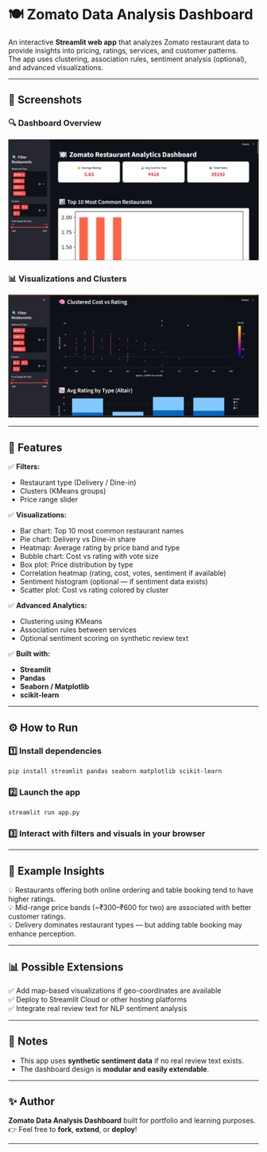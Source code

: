 # 🍽️ Zomato Data Analysis Dashboard  

An interactive **Streamlit web app** that analyzes Zomato restaurant data to provide insights into pricing, ratings, services, and customer patterns.  
The app uses clustering, association rules, sentiment analysis (optional), and advanced visualizations.  

---


## 📸 Screenshots

### 🔍 Dashboard Overview  
![Dashboard Overview](data/Screenshot%202025-06-28%20141132.png)

### 📊 Visualizations and Clusters  
![Visualizations](data/Screenshot%202025-06-28%20141154.png)

---
## 🚀 Features  

✅ **Filters:**  
- Restaurant type (Delivery / Dine-in)  
- Clusters (KMeans groups)  
- Price range slider  

✅ **Visualizations:**  
- Bar chart: Top 10 most common restaurant names  
- Pie chart: Delivery vs Dine-in share  
- Heatmap: Average rating by price band and type  
- Bubble chart: Cost vs rating with vote size  
- Box plot: Price distribution by type  
- Correlation heatmap (rating, cost, votes, sentiment if available)  
- Sentiment histogram (optional — if sentiment data exists)  
- Scatter plot: Cost vs rating colored by cluster  

✅ **Advanced Analytics:**  
- Clustering using KMeans  
- Association rules between services  
- Optional sentiment scoring on synthetic review text  

✅ **Built with:**  
- **Streamlit**  
- **Pandas**  
- **Seaborn / Matplotlib**  
- **scikit-learn**  

---

## ⚙️ How to Run  

### 1️⃣ Install dependencies  
```bash
pip install streamlit pandas seaborn matplotlib scikit-learn
```

### 2️⃣ Launch the app  
```bash
streamlit run app.py
```

### 3️⃣ Interact with filters and visuals in your browser  

---

## 🌟 Example Insights

💡 Restaurants offering both online ordering and table booking tend to have higher ratings.  
💡 Mid-range price bands (~₹300–₹600 for two) are associated with better customer ratings.  
💡 Delivery dominates restaurant types — but adding table booking may enhance perception.

---

## 📊 Possible Extensions

✅ Add map-based visualizations if geo-coordinates are available  
✅ Deploy to Streamlit Cloud or other hosting platforms  
✅ Integrate real review text for NLP sentiment analysis  

---

## 📌 Notes

- This app uses **synthetic sentiment data** if no real review text exists.  
- The dashboard design is **modular and easily extendable**.

---

## ✨ Author

**Zomato Data Analysis Dashboard** built for portfolio and learning purposes.  
👉 Feel free to **fork**, **extend**, or **deploy**!

---
